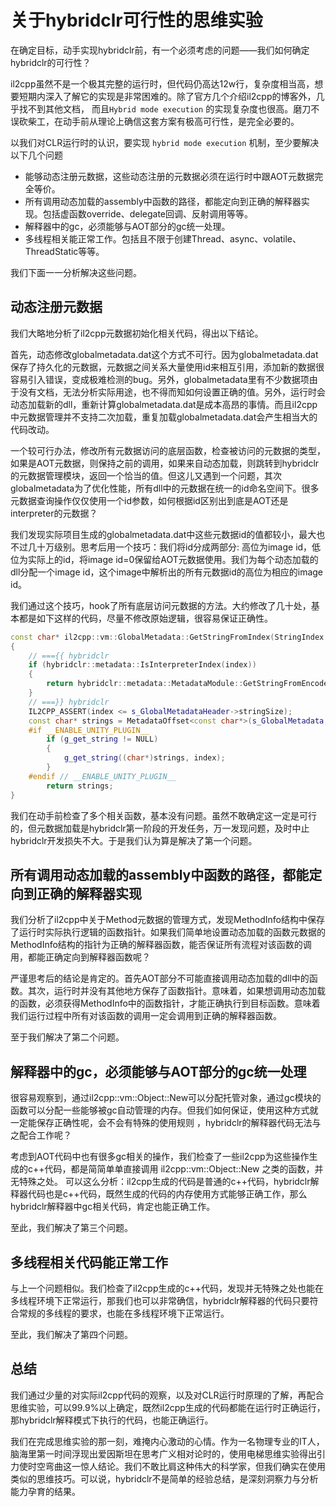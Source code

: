# 关于hybridclr可行性的思维实验

在确定目标，动手实现hybridclr前，有一个必须考虑的问题——我们如何确定hybridclr的可行性？

il2cpp虽然不是一个极其完整的运行时，但代码仍高达12w行，复杂度相当高，想要短期内深入了解它的实现是非常困难的。除了官方几个介绍il2cpp的博客外，几乎找不到其他文档，
而且`Hybrid mode execution` 的实现复杂度也很高。磨刀不误砍柴工，在动手前从理论上确信这套方案有极高可行性，是完全必要的。

以我们对CLR运行时的认识，要实现 `hybrid mode execution` 机制，至少要解决以下几个问题

- 能够动态注册元数据，这些动态注册的元数据必须在运行时中跟AOT元数据完全等价。
- 所有调用动态加载的assembly中函数的路径，都能定向到正确的解释器实现。包括虚函数override、delegate回调、反射调用等等。
- 解释器中的gc，必须能够与AOT部分的gc统一处理。
- 多线程相关能正常工作。包括且不限于创建Thread、async、volatile、ThreadStatic等等。

我们下面一一分析解决这些问题。

## 动态注册元数据

我们大略地分析了il2cpp元数据初始化相关代码，得出以下结论。

首先，动态修改globalmetadata.dat这个方式不可行。因为globalmetadata.dat保存了持久化的元数据，元数据之间关系大量使用id来相互引用，添加新的数据很容易引入错误，变成极难检测的bug。另外，globalmetadata里有不少数据项由于没有文档，无法分析实际用途，也不得而知如何设置正确的值。另外，运行时会动态加载新的dll，重新计算globalmetadata.dat是成本高昂的事情。而且il2cpp中元数据管理并不支持二次加载，重复加载globalmetadata.dat会产生相当大的代码改动。

一个较可行办法，修改所有元数据访问的底层函数，检查被访问的元数据的类型，如果是AOT元数据，则保持之前的调用，如果来自动态加载，则跳转到hybridclr的元数据管理模块，返回一个恰当的值。但这儿又遇到一个问题，其次globalmetadata为了优化性能，所有dll中的元数据在统一的id命名空间下。很多元数据查询操作仅仅使用一个id参数，如何根据id区别出到底是AOT还是interpreter的元数据？

我们发现实际项目生成的globalmetadata.dat中这些元数据id的值都较小，最大也不过几十万级别。思考后用一个技巧：我们将id分成两部分: 高位为image id，低位为实际上的id，将image id=0保留给AOT元数据使用。我们为每个动态加载的dll分配一个image id，这个image中解析出的所有元数据id的高位为相应的image id。

我们通过这个技巧，hook了所有底层访问元数据的方法。大约修改了几十处，基本都是如下这样的代码，尽量不修改原始逻辑，很容易保证正确性。

```cpp
const char* il2cpp::vm::GlobalMetadata::GetStringFromIndex(StringIndex index)
{
    // ==={{ hybridclr
    if (hybridclr::metadata::IsInterpreterIndex(index))
    {
        return hybridclr::metadata::MetadataModule::GetStringFromEncodeIndex(index);
    }
    // ===}} hybridclr
    IL2CPP_ASSERT(index <= s_GlobalMetadataHeader->stringSize);
    const char* strings = MetadataOffset<const char*>(s_GlobalMetadata, s_GlobalMetadataHeader->stringOffset, index);
    #if __ENABLE_UNITY_PLUGIN__
        if (g_get_string != NULL)
        {
            g_get_string((char*)strings, index);
        }
    #endif // __ENABLE_UNITY_PLUGIN__
        return strings;
}

```

我们在动手前检查了多个相关函数，基本没有问题。虽然不敢确定这一定是可行的，但元数据加载是hybridclr第一阶段的开发任务，万一发现问题，及时中止hybridclr开发损失不大。于是我们认为算是解决了第一个问题。

## 所有调用动态加载的assembly中函数的路径，都能定向到正确的解释器实现

我们分析了il2cpp中关于Method元数据的管理方式，发现MethodInfo结构中保存了运行时实际执行逻辑的函数指针。如果我们简单地设置动态加载的函数元数据的MethodInfo结构的指针为正确的解释器函数，能否保证所有流程对该函数的调用，都能正确定向到解释器函数呢？

严谨思考后的结论是肯定的。首先AOT部分不可能直接调用动态加载的dll中的函数。其次，运行时并没有其他地方保存了函数指针。意味着，如果想调用动态加载的函数，必须获得MethodInfo中的函数指针，才能正确执行到目标函数。意味着我们运行过程中所有对该函数的调用一定会调用到正确的解释器函数。

至于我们解决了第二个问题。

## 解释器中的gc，必须能够与AOT部分的gc统一处理

很容易观察到，通过il2cpp::vm::Object::New可以分配托管对象，通过gc模块的函数可以分配一些能够被gc自动管理的内存。但我们如何保证，使用这种方式就一定能保存正确性呢，会不会有特殊的使用规则 ，hybridclr的解释器代码无法与之配合工作呢？

考虑到AOT代码中也有很多gc相关的操作，我们检查了一些il2cpp为这些操作生成的c++代码，都是简简单单直接调用 il2cpp::vm::Object::New 之类的函数，并无特殊之处。 可以这么分析：il2cpp生成的代码是普通的c++代码，hybridclr解释器代码也是c++代码，既然生成的代码的内存使用方式能够正确工作，那么hybridclr解释器中gc相关代码，肯定也能正确工作。

至此，我们解决了第三个问题。

## 多线程相关代码能正常工作

与上一个问题相似。我们检查了il2cpp生成的c++代码，发现并无特殊之处也能在多线程环境下正常运行，那我们也可以非常确信，hybridclr解释器的代码只要符合常规的多线程的要求，也能在多线程环境下正常运行。

至此，我们解决了第四个问题。

## 总结

我们通过少量的对实际il2cpp代码的观察，以及对CLR运行时原理的了解，再配合思维实验，可以99.9%以上确定，既然il2cpp生成的代码都能在运行时正确运行，那hybridclr解释模式下执行的代码，也能正确运行。

我们在完成思维实验的那一刻，难掩内心激动的心情。作为一名物理专业的IT人，脑海里第一时间浮现出爱因斯坦在思考广义相对论时的，使用电梯思维实验得出引力使时空弯曲这一惊人结论。我们不敢比肩这种伟大的科学家，但我们确实在使用类似的思维技巧。可以说，hybridclr不是简单的经验总结，是深刻洞察力与分析能力孕育的结果。
